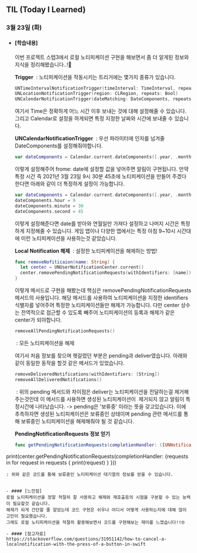## TIL (Today I Learned)

### 3월 23일 (화)

- #### [학습내용]
  이번 프로젝트 스텝3에서 로컬 노티피케이션 구현을 해보면서 좀 더 알게된 정보와 지식을 정리해봤습니다..!🧐

  **Trigger**
   : 노티피케이션을 작동시키는 트리거에는 몇가지 종류가 있습니다.
  ```swift
  UNTimeIntervalNotificationTrigger(timeInterval: TimeInterval, repeats: Bool)
  UNLocationNotificationTrigger(region: CLRegion, repeats: Bool)
  UNCalendarNotificationTrigger(dateMatching: DateComponents, repeats: Bool)
  ```
  여기서 Time은 정확하게 어느 시간 이후 보내는 것에 대해 설정해줄 수 있습니다.
  그리고 Calendar로 설정을 하게되면 특정 지정한 날짜와 시간에 보내줄 수 있습니다.

  **UNCalendarNotificationTrigger**
   : 우선 파라미터에 인자를 넘겨줄 DateComponents를 설정해줘야합니다.
  ```swift
  var dateComponents = Calendar.current.dateComponents([.year, .month, .day, .hour, .minute], from: date)
  ```
  이렇게 설정해주어 frome: date에 설정할 값을 넣어주면 알림이 구현됩니다.
  만약 특정 시간 즉 2021년 3월 23일 9시 30분 45초에 노티피케이션을 만들어 주겠다 한다면 아래와 같이 더 특정하게 설정이 가능합니다.
  ```swift
  var dateComponents = Calendar.current.dateComponents([.year, .month, .day], from: date)
  dateComponents.hour = 9
  dateComponents.minute = 30
  dateComponents.second = 45
  ```
  이렇게 설정해준다면 date를 받아와 연월일만 가져다 설정하고 나머지 시간은 특정하게 지정해줄 수 있습니다.
  게임 앱이나 다양한 앱에서는 특정 아침 9~10시 시간대에 이런 노티피케이션을 사용하는것 같았습니다.

  **Local Notification 해제**
   : 설정한 노티피케이션을 해제하는 방법!
  ```swift
  func removeNofiticaion(name: String) {
    let center = UNUserNotificationCenter.current()
    center.removePendingNotificationRequests(withIdentifiers: [name])
  }
  ```
  이렇게 메서드로 구현을 해봤는데 핵심은 removePendingNotificationRequests 메서드의 사용입니다.
  해당 메서드를 사용하여 노티피케이션을 지정한 identifiers 식별자를 넣어주어 특정한 노티피케이션들만 해제가 가능합니다.
  다만 center 상수는 전역적으로 접근할 수 있도록 빼주어 노티피케이션의 등록과 해제가 같은 center가 되야합니다.
  ```swift
  removeAllPendingNotificationRequests()
  ```
   : 모든 노티피케이션을 해제

  여기서 처음 정보를 찾으며 헷갈렸던 부분은 pending과 deliver였습니다.
  아래와 같이 동일한 동작을 할것 같은 메서드가 있었습니다.
  ```swift
  removeDeliveredNotifications(withIdentifiers: [String])
  removeAllDeliveredNotifications()
  ```
   : 위의 pending 메서드와 차이점은 deliver는 노티피케이션을 전달하는걸 제거해주는것인데 이 메서드를 사용하면 생성된 노티피케이션이 
  제거되지 않고 알림이 특정시간에 나타났습니다.
  -> pending은 '보류중' 이라는 뜻을 갖고있습니다.
  이에 추측하자면 생성된 노티피케이션은 보류중인 상태이며 pending 관련 메서드를 통해 보류중인 노티피케이션을 해제해줘야 될 것 같습니다.

  **PendingNotificationRequests 정보 얻기**
  ```swift
  func getPendingNotificationRequests(completionHandler: ([UNNotificationRequest]) -> Void) {}
print(center.getPendingNotificationRequests(completionHandler: {requests in
    for request in requests {
        print(request)
    }
}))
  ```
  : 위와 같은 코드를 통해 보류중인 노티피케이션 대기열의 정보를 얻을 수 있습니다.

  
- #### [느낀점]
  로컬 노티피케이션을 정말 적절히 잘 사용하고 해제와 재호출등의 시점을 구분할 수 있는 능력이 필요할것 같습니다.
  해제가 되게 간단할 줄 알았는데 코드 구현은 쉬우나 어디서 어떻게 사용하는지에 대해 많이 고민이 필요했습니다.
  그래도 로컬 노티피케이션을 적절히 활용해보면서 코드를 구현해보는 재미를 느꼈습니다!!🤓

- #### [참고자료]
https://stackoverflow.com/questions/31951142/how-to-cancel-a-localnotification-with-the-press-of-a-button-in-swift